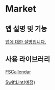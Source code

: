 # Market


## 앱 설명 및 기능
[앱에 대한 설명입니다.](https://github.com/DAEHOCHANG/Market/blob/main/%EC%95%B1_%EC%84%A4%EB%AA%85.md)

## 사용 라이브러리
[FSCallendar](https://github.com/WenchaoD/FSCalendar)

[SwiftLint(예정)](https://github.com/realm/SwiftLint)

